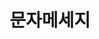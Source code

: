 ---
title: "문자메세지"
linkTitle: "문자메세지"
description: "문자메세지 서비스"
url: /common-component/collaboration/sms/
menu:
  depth:
    weight: 3
    parent: "collaboration"
    identifier: "sms"
---